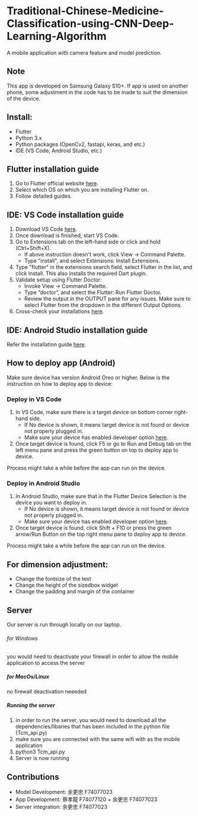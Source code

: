 # Traditional-Chinese-Medicine-Classification-using-CNN-Deep-Learning-Algorithm
A mobile application with camera feature and model prediction.

## Note
This app is developed on Samsung Galaxy S10+.
If app is used on another phone, some adjustment in the code has to be made to suit the dimension of the device.

## Install:

- Flutter
- Python 3.x
- Python packages (OpenCv2, fastapi, keras, and etc.)
- IDE (VS Code, Android Studio, etc.)

## Flutter installation guide

1. Go to Flutter official website [here](https://flutter.dev/docs/get-started/install).
2. Select which OS on which you are installing Flutter on.
3. Follow detailed guides.

## IDE: VS Code installation guide

1. Download VS Code [here](https://code.visualstudio.com/).
2. Once download is finished, start VS Code.
3. Go to Extensions tab on the left-hand side or click and hold (Ctrl+Shift+X).
    * If above instruction doesn't work, click View -> Command Palette.
    * Type "install", and select Extensions: Install Extensions.
4. Type "flutter" in the extensions search field, select Flutter in the list, and click Install. This also installs the required Dart plugin.
5. Validate setup using Flutter Doctor:
    * Invoke View -> Command Palette.
    * Type “doctor”, and select the Flutter: Run Flutter Doctor.
    * Review the output in the OUTPUT pane for any issues. Make sure to select Flutter from the dropdown in the different Output Options.
6. Cross-check your installations [here](https://flutter.dev/docs/development/tools/vs-code).

## IDE: Android Studio installation guide
Refer the installation guide [here](https://flutter.dev/docs/development/tools/android-studio).

## How to deploy app (Android)
Make sure device has version Android Oreo or higher.
Below is the instruction on how to deploy app to device:

### Deploy in VS Code

1. In VS Code, make sure there is a target device on bottom corner right-hand side.
    * If No device is shown, it means target device is not found or device not properly plugged in.
    * Make sure your device has enabled developer option [here](https://www.digitaltrends.com/mobile/how-to-get-developer-options-on-android/).
2. Once target device is found, click F5 or go to Run and Debug tab on the left menu pane and press the green button on top to deploy app to device.

Process might take a while before the app can run on the device.

### Deploy in Android Studio

1. In Android Studio, make sure that in the Flutter Device Selection is the device you want to deploy in.
    * If No device is shown, it means target device is not found or device not properly plugged in.
    * Make sure your device has enabled developer option [here](https://www.digitaltrends.com/mobile/how-to-get-developer-options-on-android/).
2.  Once target device is found, click Shift + F10 or press the green arrow/Run Button  on the top right menu pane to deploy app to device.

Process might take a while before the app can run on the device.

## For dimension adjustment:
* Change the fontsize of the text
* Change the height of the sizedbox widget
* Change the padding and margin of the container


## Server
Our server is run through locally on our laptop.
###### for Windows
you would need to deactivate your firewall in order to allow the mobile application to access the server
##### for MacOs/Linux
no firewall deactivation neeeded
##### Running the server
1. in order to run the server, you would need to download all the dependencies/libaries that has been included in the python file (Tcm_api.py)
2. make sure you are connected with the same wifi with as the mobile application  
3. python3 Tcm_api.py
4. Server is now running


## Contributions
* Model Development: 余更忠 F74077023
* App Development: 蔡孝龍 F74077120 +  余更忠 F74077023
* Server integration: 余更忠 F74077023



